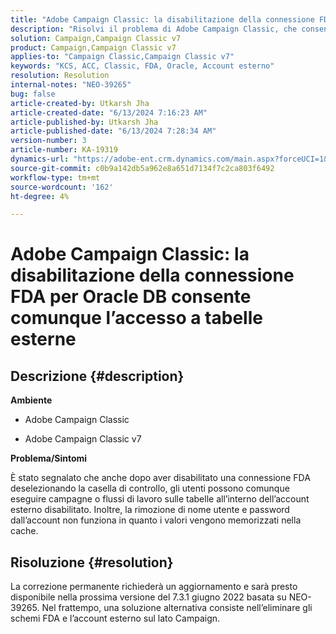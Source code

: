 ```yaml
---
title: "Adobe Campaign Classic: la disabilitazione della connessione FDA per Oracle DB consente comunque l’accesso a tabelle esterne"
description: "Risolvi il problema di Adobe Campaign Classic, che consente agli utenti di eseguire campagne o flussi di lavoro sulle tabelle all’interno dell’account esterno disabilitato."
solution: Campaign,Campaign Classic v7
product: Campaign,Campaign Classic v7
applies-to: "Campaign Classic,Campaign Classic v7"
keywords: "KCS, ACC, Classic, FDA, Oracle, Account esterno"
resolution: Resolution
internal-notes: "NEO-39265"
bug: false
article-created-by: Utkarsh Jha
article-created-date: "6/13/2024 7:16:23 AM"
article-published-by: Utkarsh Jha
article-published-date: "6/13/2024 7:28:34 AM"
version-number: 3
article-number: KA-19319
dynamics-url: "https://adobe-ent.crm.dynamics.com/main.aspx?forceUCI=1&pagetype=entityrecord&etn=knowledgearticle&id=06efcdd1-5429-ef11-840b-000d3a37eaf2"
source-git-commit: c0b9a142db5a962e8a651d7134f7c2ca803f6492
workflow-type: tm+mt
source-wordcount: '162'
ht-degree: 4%

---
```


# Adobe Campaign Classic: la disabilitazione della connessione FDA per Oracle DB consente comunque l’accesso a tabelle esterne

## Descrizione {#description}


<b>Ambiente</b>

- Adobe Campaign Classic

- Adobe Campaign Classic v7

<b>Problema/Sintomi</b>

È stato segnalato che anche dopo aver disabilitato una connessione FDA deselezionando la casella di controllo, gli utenti possono comunque eseguire campagne o flussi di lavoro sulle tabelle all’interno dell’account esterno disabilitato. Inoltre, la rimozione di nome utente e password dall’account non funziona in quanto i valori vengono memorizzati nella cache.






## Risoluzione {#resolution}


La correzione permanente richiederà un aggiornamento e sarà presto disponibile nella prossima versione del 7.3.1 giugno 2022 basata su NEO-39265. Nel frattempo, una soluzione alternativa consiste nell’eliminare gli schemi FDA e l’account esterno sul lato Campaign.
